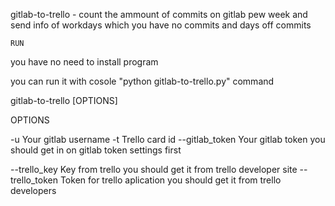 
gitlab-to-trello - count the ammount of commits on gitlab pew week and send info of workdays which you have no commits and days off commits

    RUN

you have no need to install program

you can run it with  cosole "python gitlab-to-trello.py" command


gitlab-to-trello [OPTIONS]

OPTIONS

-u	                         Your gitlab username
-t                        	 Trello card id
--gitlab_token                   Your gitlab token
                                 you should get in on gitlab token settings first
                                 
--trello_key              	 Key from trello
                                 you should get it from trello developer site
--trello_token                 	 Token for trello aplication
                                 you should get it from trello developers
